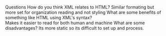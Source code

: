 Questions
How do you think XML relates to HTML? 
    Similar formating but more set for organization reading and not styling 
What are some benefits of something like HTML using XML's syntax?  
    Makes it easier to read for both human and machine
What are some disadvantages? 
    Its more static so its difficult to set up and process.